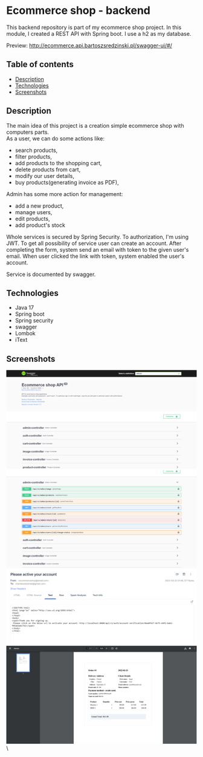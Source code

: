 # Ecommerce shop - backend
This backend repository is part of my ecommerce shop project. In this module, I created a 
REST API with Spring boot. I use a h2 as my database.

Preview: http://ecommerce.api.bartoszsredzinski.pl/swagger-ui/#/

## Table of contents
* [Description](#description)
* [Technologies](#technologies)
* [Screenshots](#screenshots)

## Description
The main idea of this project is a creation simple ecommerce shop with computers parts.\
As a user, we can do some actions like:
* search products,
* filter products,
* add products to the shopping cart,
* delete products from cart,
* modify our user details,
* buy products(generating invoice as PDF),

Admin has some more action for management:
* add a new product,
* manage users,
* edit products,
* add product's stock

Whole services is secured by Spring Security. To authorization, I'm using JWT. To get all 
possibility of service user can create an account. After completing the form, system send an 
email with token to the given user's email. When user clicked the link with token, system enabled
the user's account. 

Service is documented by swagger.

## Technologies
* Java 17
* Spring boot
* Spring security
* swagger
* Lombok
* iText

## Screenshots
![swagger doc](/screenshots/back_1.png?raw=true)\
![swagger doc](/screenshots/back_2.png?raw=true)\
![email](/screenshots/back_3.png?raw=true)\
![pdf](/screenshots/back_4.png?raw=true)\
